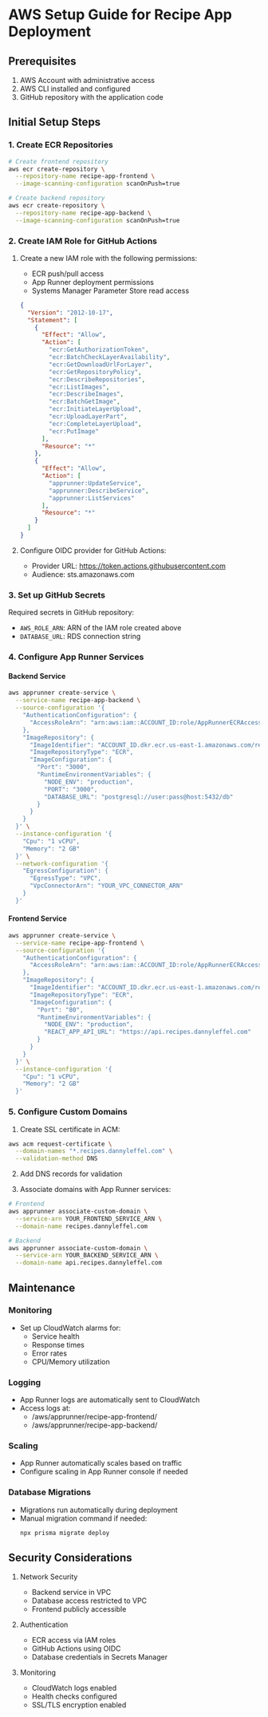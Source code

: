 # AWS Setup Guide for Recipe App Deployment

## Prerequisites
1. AWS Account with administrative access
2. AWS CLI installed and configured
3. GitHub repository with the application code

## Initial Setup Steps

### 1. Create ECR Repositories
```bash
# Create frontend repository
aws ecr create-repository \
  --repository-name recipe-app-frontend \
  --image-scanning-configuration scanOnPush=true

# Create backend repository
aws ecr create-repository \
  --repository-name recipe-app-backend \
  --image-scanning-configuration scanOnPush=true
```

### 2. Create IAM Role for GitHub Actions
1. Create a new IAM role with the following permissions:
   - ECR push/pull access
   - App Runner deployment permissions
   - Systems Manager Parameter Store read access
   ```json
   {
     "Version": "2012-10-17",
     "Statement": [
       {
         "Effect": "Allow",
         "Action": [
           "ecr:GetAuthorizationToken",
           "ecr:BatchCheckLayerAvailability",
           "ecr:GetDownloadUrlForLayer",
           "ecr:GetRepositoryPolicy",
           "ecr:DescribeRepositories",
           "ecr:ListImages",
           "ecr:DescribeImages",
           "ecr:BatchGetImage",
           "ecr:InitiateLayerUpload",
           "ecr:UploadLayerPart",
           "ecr:CompleteLayerUpload",
           "ecr:PutImage"
         ],
         "Resource": "*"
       },
       {
         "Effect": "Allow",
         "Action": [
           "apprunner:UpdateService",
           "apprunner:DescribeService",
           "apprunner:ListServices"
         ],
         "Resource": "*"
       }
     ]
   }
   ```

2. Configure OIDC provider for GitHub Actions:
   - Provider URL: https://token.actions.githubusercontent.com
   - Audience: sts.amazonaws.com

### 3. Set up GitHub Secrets
Required secrets in GitHub repository:
- `AWS_ROLE_ARN`: ARN of the IAM role created above
- `DATABASE_URL`: RDS connection string

### 4. Configure App Runner Services

#### Backend Service
```bash
aws apprunner create-service \
  --service-name recipe-app-backend \
  --source-configuration '{
    "AuthenticationConfiguration": {
      "AccessRoleArn": "arn:aws:iam::ACCOUNT_ID:role/AppRunnerECRAccessRole"
    },
    "ImageRepository": {
      "ImageIdentifier": "ACCOUNT_ID.dkr.ecr.us-east-1.amazonaws.com/recipe-app-backend:latest",
      "ImageRepositoryType": "ECR",
      "ImageConfiguration": {
        "Port": "3000",
        "RuntimeEnvironmentVariables": {
          "NODE_ENV": "production",
          "PORT": "3000",
          "DATABASE_URL": "postgresql://user:pass@host:5432/db"
        }
      }
    }
  }' \
  --instance-configuration '{
    "Cpu": "1 vCPU",
    "Memory": "2 GB"
  }' \
  --network-configuration '{
    "EgressConfiguration": {
      "EgressType": "VPC",
      "VpcConnectorArn": "YOUR_VPC_CONNECTOR_ARN"
    }
  }'
```

#### Frontend Service
```bash
aws apprunner create-service \
  --service-name recipe-app-frontend \
  --source-configuration '{
    "AuthenticationConfiguration": {
      "AccessRoleArn": "arn:aws:iam::ACCOUNT_ID:role/AppRunnerECRAccessRole"
    },
    "ImageRepository": {
      "ImageIdentifier": "ACCOUNT_ID.dkr.ecr.us-east-1.amazonaws.com/recipe-app-frontend:latest",
      "ImageRepositoryType": "ECR",
      "ImageConfiguration": {
        "Port": "80",
        "RuntimeEnvironmentVariables": {
          "NODE_ENV": "production",
          "REACT_APP_API_URL": "https://api.recipes.dannyleffel.com"
        }
      }
    }
  }' \
  --instance-configuration '{
    "Cpu": "1 vCPU",
    "Memory": "2 GB"
  }'
```

### 5. Configure Custom Domains

1. Create SSL certificate in ACM:
```bash
aws acm request-certificate \
  --domain-names "*.recipes.dannyleffel.com" \
  --validation-method DNS
```

2. Add DNS records for validation

3. Associate domains with App Runner services:
```bash
# Frontend
aws apprunner associate-custom-domain \
  --service-arn YOUR_FRONTEND_SERVICE_ARN \
  --domain-name recipes.dannyleffel.com

# Backend
aws apprunner associate-custom-domain \
  --service-arn YOUR_BACKEND_SERVICE_ARN \
  --domain-name api.recipes.dannyleffel.com
```

## Maintenance

### Monitoring
- Set up CloudWatch alarms for:
  - Service health
  - Response times
  - Error rates
  - CPU/Memory utilization

### Logging
- App Runner logs are automatically sent to CloudWatch
- Access logs at:
  - /aws/apprunner/recipe-app-frontend/
  - /aws/apprunner/recipe-app-backend/

### Scaling
- App Runner automatically scales based on traffic
- Configure scaling in App Runner console if needed

### Database Migrations
- Migrations run automatically during deployment
- Manual migration command if needed:
  ```bash
  npx prisma migrate deploy
  ```

## Security Considerations

1. Network Security
   - Backend service in VPC
   - Database access restricted to VPC
   - Frontend publicly accessible

2. Authentication
   - ECR access via IAM roles
   - GitHub Actions using OIDC
   - Database credentials in Secrets Manager

3. Monitoring
   - CloudWatch logs enabled
   - Health checks configured
   - SSL/TLS encryption enabled
